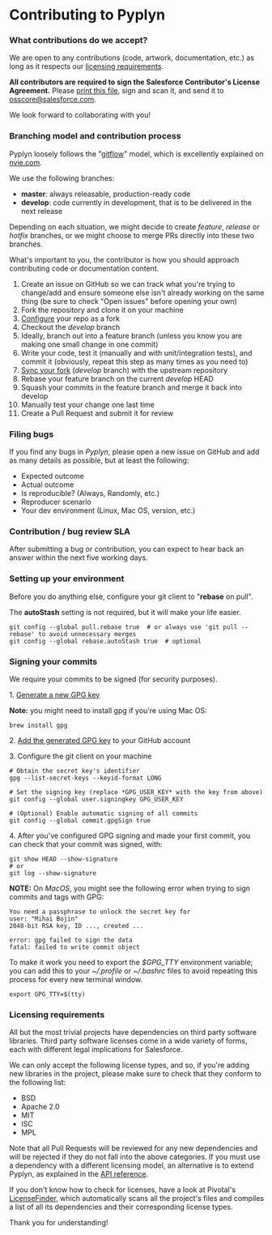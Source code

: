 # Contributing to Pyplyn


### What contributions do we accept?

We are open to any contributions (code, artwork, documentation, etc.) as long as it respects our [licensing 
 requirements](#licensing-requirements).

**All contributors are required to sign the Salesforce Contributor's License Agreement.** 
Please [print this file](docs/SFDC_CLA.pdf), sign and scan it, and send it to [osscore@salesforce.com](mailto:osscore@salesforce.com).

We look forward to collaborating with you!


### Branching model and contribution process

Pyplyn loosely follows the "[gitflow](https://github.com/nvie/gitflow)" model, which is excellently explained on 
  [nvie.com](http://nvie.com/posts/a-successful-git-branching-model/).
 
We use the following branches:
 
 * **master**: always releasable, production-ready code
 * **develop**: code currently in development, that is to be delivered in the next release
 
Depending on each situation, we might decide to create *feature*, *release* or *hotfix* branches, or we might choose to
  merge PRs directly into these two branches.
 
What's important to you, the contributor is how you should approach contributing code or documentation content.

 1. Create an issue on GitHub so we can track what you're trying to change/add and ensure someone else isn't already 
    working on the same thing (be sure to check "Open issues" before opening your own)
 2. Fork the repository and clone it on your machine
 3. [Configure](https://help.github.com/articles/configuring-a-remote-for-a-fork/) your repo as a fork
 4. Checkout the _develop_ branch
 5. Ideally, branch out into a feature branch (unless you know you are making one small change in one commit)
 6. Write your code, test it (manually and with unit/integration tests), and commit it (obviously, repeat this step 
    as many times as you need to)
 7. [Sync your fork](https://help.github.com/articles/syncing-a-fork/) (_develop_ branch) with the upstream repository 
 8. Rebase your feature branch on the current _develop_ HEAD
 9. Squash your commits in the feature branch and merge it back into develop
10. Manually test your change one last time
11. Create a Pull Request and submit it for review


### Filing bugs

If you find any bugs in *Pyplyn*, please open a new issue on GitHub and add as many details as possible, but at least the following:

- Expected outcome
- Actual outcome
- Is reproducible? (Always, Randomly, etc.)
- Reproducer scenario
- Your dev environment (Linux, Mac OS, version, etc.)


### Contribution / bug review SLA

After submitting a bug or contribution, you can expect to hear back an answer within the next five working days.


### Setting up your environment
 
Before you do anything else, configure your git client to "__rebase__ on pull". 

The __autoStash__ setting is not required, but it will make your life easier.

```
git config --global pull.rebase true  # or always use 'git pull --rebase' to avoid unnecessary merges 
git config --global rebase.autoStash true  # optional
```


### Signing your commits

We require your commits to be signed (for security purposes).


1\. [Generate a new GPG key](https://help.github.com/articles/generating-a-new-gpg-key/)

**Note:** you might need to install gpg if you're using Mac OS:

```
brew install gpg
```


2\. [Add the generated GPG key](https://help.github.com/articles/adding-a-new-gpg-key-to-your-github-account/) to your GitHub account


3\. Configure the git client on your machine

```
# Obtain the secret key's identifier 
gpg --list-secret-keys --keyid-format LONG

# Set the signing key (replace *GPG_USER_KEY* with the key from above)
git config --global user.signingkey GPG_USER_KEY

# (Optional) Enable automatic signing of all commits
git config --global commit.gpgSign true
```

4\. After you've configured GPG signing and made your first commit, you can check that your commit was signed, with:

```
git show HEAD --show-signature
# or
git log --show-signature
```

**NOTE:** On *MacOS*, you might see the following error when trying to sign commits and tags with GPG:

```
You need a passphrase to unlock the secret key for
user: "Mihai Bojin"
2048-bit RSA key, ID ..., created ...

error: gpg failed to sign the data
fatal: failed to write commit object
```

To make it work you need to export the *$GPG_TTY* environment variable; you can add this to your *~/.profile* or *~/.bashrc* files
 to avoid repeating this process for every new terminal window.

```
export GPG_TTY=$(tty)
```


### Licensing requirements

All but the most trivial projects have dependencies on third party software libraries. 
Third party software licenses come in a wide variety of forms, each with different legal implications for Salesforce. 

We can only accept the following license types, and so, if you're adding new libraries in the project, please make sure
 to check that they conform to the following list:

* BSD
* Apache 2.0
* MIT
* ISC
* MPL

Note that all Pull Requests will be reviewed for any new dependencies and will be rejected if they do not fall into
 the above categories. If you must use a dependency with a different licensing model, an alternative is to
 extend Pyplyn, as explained in the [API reference](https://salesforce.github.io/pyplyn/#extending-pyplyn).
 
If you don't know how to check for licenses, have a look at Pivotal's [LicenseFinder](https://github.com/pivotal/LicenseFinder),
 which automatically scans all the project's files and compiles a list of all its dependencies and their corresponding
 license types.
 
Thank you for understanding!
